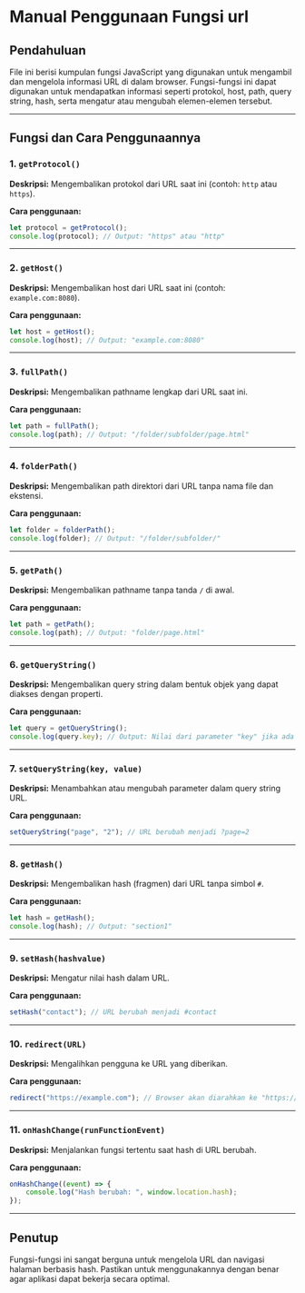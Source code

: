 # Manual Penggunaan Fungsi url

## Pendahuluan
File ini berisi kumpulan fungsi JavaScript yang digunakan untuk mengambil dan mengelola informasi URL di dalam browser. Fungsi-fungsi ini dapat digunakan untuk mendapatkan informasi seperti protokol, host, path, query string, hash, serta mengatur atau mengubah elemen-elemen tersebut.

---

## Fungsi dan Cara Penggunaannya

### 1. `getProtocol()`
**Deskripsi:**
Mengembalikan protokol dari URL saat ini (contoh: `http` atau `https`).

**Cara penggunaan:**
```javascript
let protocol = getProtocol();
console.log(protocol); // Output: "https" atau "http"
```

---

### 2. `getHost()`
**Deskripsi:**
Mengembalikan host dari URL saat ini (contoh: `example.com:8080`).

**Cara penggunaan:**
```javascript
let host = getHost();
console.log(host); // Output: "example.com:8080"
```

---

### 3. `fullPath()`
**Deskripsi:**
Mengembalikan pathname lengkap dari URL saat ini.

**Cara penggunaan:**
```javascript
let path = fullPath();
console.log(path); // Output: "/folder/subfolder/page.html"
```

---

### 4. `folderPath()`
**Deskripsi:**
Mengembalikan path direktori dari URL tanpa nama file dan ekstensi.

**Cara penggunaan:**
```javascript
let folder = folderPath();
console.log(folder); // Output: "/folder/subfolder/"
```

---

### 5. `getPath()`
**Deskripsi:**
Mengembalikan pathname tanpa tanda `/` di awal.

**Cara penggunaan:**
```javascript
let path = getPath();
console.log(path); // Output: "folder/page.html"
```

---

### 6. `getQueryString()`
**Deskripsi:**
Mengembalikan query string dalam bentuk objek yang dapat diakses dengan properti.

**Cara penggunaan:**
```javascript
let query = getQueryString();
console.log(query.key); // Output: Nilai dari parameter "key" jika ada
```

---

### 7. `setQueryString(key, value)`
**Deskripsi:**
Menambahkan atau mengubah parameter dalam query string URL.

**Cara penggunaan:**
```javascript
setQueryString("page", "2"); // URL berubah menjadi ?page=2
```

---

### 8. `getHash()`
**Deskripsi:**
Mengembalikan hash (fragmen) dari URL tanpa simbol `#`.

**Cara penggunaan:**
```javascript
let hash = getHash();
console.log(hash); // Output: "section1"
```

---

### 9. `setHash(hashvalue)`
**Deskripsi:**
Mengatur nilai hash dalam URL.

**Cara penggunaan:**
```javascript
setHash("contact"); // URL berubah menjadi #contact
```

---

### 10. `redirect(URL)`
**Deskripsi:**
Mengalihkan pengguna ke URL yang diberikan.

**Cara penggunaan:**
```javascript
redirect("https://example.com"); // Browser akan diarahkan ke "https://example.com"
```

---

### 11. `onHashChange(runFunctionEvent)`
**Deskripsi:**
Menjalankan fungsi tertentu saat hash di URL berubah.

**Cara penggunaan:**
```javascript
onHashChange((event) => {
    console.log("Hash berubah: ", window.location.hash);
});
```

---

## Penutup
Fungsi-fungsi ini sangat berguna untuk mengelola URL dan navigasi halaman berbasis hash. Pastikan untuk menggunakannya dengan benar agar aplikasi dapat bekerja secara optimal.

